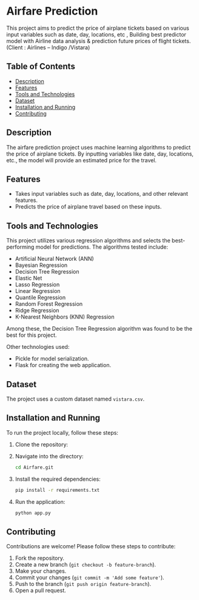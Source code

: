 # Airfare Prediction

This project aims to predict the price of airplane tickets based on various input variables such as date, day, locations, etc , Building best predictor model with Airline data  analysis & prediction future prices of flight tickets.(Client : Airlines – Indigo /Vistara) 

## Table of Contents

- [Description](#description)
- [Features](#features)
- [Tools and Technologies](#tools-and-technologies)
- [Dataset](#dataset)
- [Installation and Running](#installation-and-running)
- [Contributing](#contributing)

## Description

The airfare prediction project uses machine learning algorithms to predict the price of airplane tickets. By inputting variables like date, day, locations, etc., the model will provide an estimated price for the travel.

## Features

- Takes input variables such as date, day, locations, and other relevant features.
- Predicts the price of airplane travel based on these inputs.

## Tools and Technologies

This project utilizes various regression algorithms and selects the best-performing model for predictions. The algorithms tested include:

- Artificial Neural Network (ANN)
- Bayesian Regression
- Decision Tree Regression
- Elastic Net
- Lasso Regression
- Linear Regression
- Quantile Regression
- Random Forest Regression
- Ridge Regression
- K-Nearest Neighbors (KNN) Regression

Among these, the Decision Tree Regression algorithm was found to be the best for this project.

Other technologies used:

- Pickle for model serialization.
- Flask for creating the web application.

## Dataset

The project uses a custom dataset named `vistara.csv`.

## Installation and Running

To run the project locally, follow these steps:

1. Clone the repository:
   
2. Navigate into the directory:
    ```bash
    cd Airfare.git
    ```
3. Install the required dependencies:
    ```bash
    pip install -r requirements.txt
    ```
4. Run the application:
    ```bash
    python app.py
    ```

## Contributing

Contributions are welcome! Please follow these steps to contribute:

1. Fork the repository.
2. Create a new branch (`git checkout -b feature-branch`).
3. Make your changes.
4. Commit your changes (`git commit -m 'Add some feature'`).
5. Push to the branch (`git push origin feature-branch`).
6. Open a pull request.




